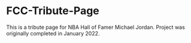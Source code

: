 # FCC-Tribute-Page
This is a tribute page for NBA Hall of Famer Michael Jordan. Project was originally completed in January 2022.
